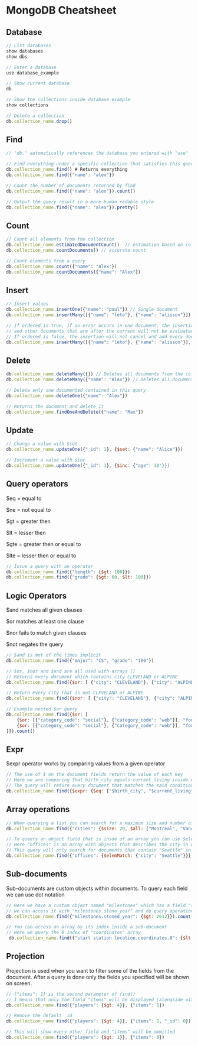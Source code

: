 # MongoDB Cheatsheet

## Database
```js
// List databases
show databases
show dbs

// Enter a database
use database_example

// Show current database
db

// Show the collections inside database_example
show collections

// Delete a collection
db.collection_name.drop()
```

## Find
```js
// 'db.' automatically references the database you entered with 'use'

// Find everything under a specific collection that satisfies this query
db.collection_name.find() # Returns everything
db.collection_name.find({"name": "alex"})

// Count the number of documents returned by find
db.collection_name.find({"name": "alex"}).count()

// Output the query result in a more human redable style
db.collection_name.find({"name": "alex"}).pretty()
```
## Count
```js
// Count all elements from the collection       
db.collection_name.estimatedDocumentCount()  // estimation based on collection metadata
db.collection_name.countDocuments() // accurate count

// Count elements from a query
db.collection_name.count({"name": "Alex"})
db.collection_name.countDocuments({"name": "Alex"})
```

## Insert
```js
// Insert values
db.collection_name.insertOne({"name": "paul"}) // Single document
db.collection_name.insertMany([{"name": "leto"}, {"name": "alisson"}]) // Array

// If ordered is true, if an error occurs in one document, the insertion will be canceled
// and other documents that are after the current will not be evaluated and inserted.
// If ordered is false, the insertion will not cancel and add every document that is correct.
db.collection_name.insertMany([{"name": "leto"}, {"name": "alisson"}], {"ordered": false})
```

## Delete
```js
db.collection_name.deleteMany({}) // Deletes all documents from the collection
db.collection_name.deleteMany({"name": "Alex"}) // Deletes all documents returned by this query

// Delete only one documented contained in this query
db.collection_name.deleteOne({"name": "Alex"})

// Returns the document and delete it
db.collection_name.findOneAndDelete({"name": "Max"}) 
```

## Update
```js
// Change a value with $set
db.collection_name.updateOne({"_id": 1}, {$set: {"name": "Alice"}})

// Increment a value with $inc
db.collection_name.updateOne({"_id": 1}, {$inc: {"age": 10"}})
```

## Query operators
$eq  = equal to

$ne  = not equal to

$gt  = greater then

$lt  = lesser then

$gte = greater then or equal to

$lte = lesser then or equal to

```js
// Issue a query with an operator
db.collection_name.find({"length": {$gt: 100}})
db.collection_name.find({"grade": {$gt: 60, $lt: 100}})
```

## Logic Operators
$and matches all given clauses

$or  matches at least one clause

$nor fails to match given clauses

$not negates the query

```js
// $and is mot of the times implicit
db.collection_name.find({"major": "CS", "grade": "100"})

// $or, $nor and $and are all used with arrays []
// Returns every document which contains city CLEVELAND or ALPINE
db.collection_name.find({$or: [ {"city": "CLEVELAND"}, {"city": "ALPINE"} ]})

// Return every city that is not CLEVELAND or ALPINE
db.collection_name.find({$nor: [ {"city": "CLEVELAND"}, {"city": "ALPINE"} ]})

// Example nested $or query
db.collection_name.find({$or: [
    {$or: [{"category_code": "social"}, {"category_code": "web"}], "founded_year": 2004}, 
    {$or: [{"category_code": "social"}, {"category_code": "web"}], "founded_month": 10}
]}).count()
```

## Expr
$expr operator works by comparing values from a given operator
```js
// The use of $ on the document fields return the value of each key
// Here we are comparing that birth_city equals current_living inside each document
// The query will return every document that matches the said condition
db.collection_name.find({$expr: {$eq: ["$birth_city", "$current_living"]}}).count()
```

## Array operations
```js
// When querying a list you can search for a maximum size and number of certain values
db.collection_name.find({"cities": {$size: 20, $all: ["Montreal", "Vancourver"]}})

// To queery an object field that is insde of an array you can use $elemMatch
// Here "offices" is an array with objects that describes the city in which a company is located
// This query will only search for documents that contain "Seattle" in one of the objects of the "offices" array
db.collection_name.find({"offices": {$elemMatch: {"city": "Seattle"}}}).count()
```

## Sub-documents
Sub-documents are custom objects within documents. To query each field we can use dot notation
```js
// Here we have a custom object named "milestones" which has a field "stoned_year"
// we can access it with "milestones.stone_year" and do query operations as with any field
db.collection_name.find({"milestones.stoned_year": {$gt: 2012}}).count()

// You can access an array by its index inside a sub-document
// Here we query the 0 index of "coordinates" array
 db.collection_name.find({"start station location.coordinates.0": {$lt: -74}})
```

## Projection
Projection is used when you want to filter some of the fields from the document. 
After a query is done only the fields you specified will be shown on screen.
```js
// {"items": 1} is the second parameter of find()
// 1 means that only the field "items" will be displayed (alongside with the _id which is default)
db.collection_name.find({"players": {$gt: 4}}, {"items": 1})

// Remove the default _id
db.collection_name.find({"players": {$gt: 4}}, {"items": 1, "_id": 0})

// This will show every other field and "items" will be ommitted
db.collection_name.find({"players": {$gt: 1}}, {"items": 0})
```
